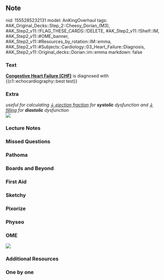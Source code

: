 ## Note
nid: 1555285232131
model: AnKingOverhaul
tags: #AK_Original_Decks::Step_2::Cheesy_Dorian_(M3), #AK_Step2_v11::!FLAG_THESE_CARDS::!DELETE, #AK_Step2_v11::!Shelf::IM, #AK_Step2_v11::#OME_banner, #AK_Step2_v11::#Resources_by_rotation::IM::emma, #AK_Step2_v11::#Subjects::Cardiology::03_Heart_Failure::Diagnosis, #AK_Step2_v11::Original_decks::Dorian::im::emma
markdown: false

### Text
<b><u>Congestive Heart Failure (CHF)</u></b> is diagnosed with
{{c1::echocardiography::best test}}

### Extra
<div>
  <i>useful for calculating <u>↓ ejection fraction</u> for
  <b>systolic</b> dysfunction and <u>↓ filling</u> for
  <b>diastolic</b> dysfunction</i>
</div>
<div>
  <div>
    <div>
      <i><img src="paste-1366383715680257.jpg"></i>
    </div>
  </div>
</div>

### Lecture Notes


### Missed Questions


### Pathoma


### Boards and Beyond


### First Aid


### Sketchy


### Pixorize


### Physeo


### OME
<div class="ome-widget">
  <a href="https://onlinemeded.org?ref=anki"><img src=
  "_OME_AnkiFlashcards_General_7.png"></a>
</div>

### Additional Resources


### One by one


